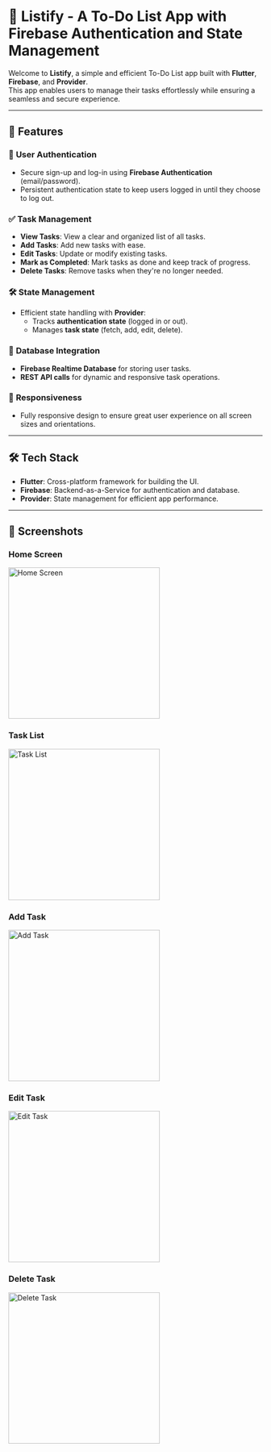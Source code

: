 # 📝 Listify - A To-Do List App with Firebase Authentication and State Management  

Welcome to **Listify**, a simple and efficient To-Do List app built with **Flutter**, **Firebase**, and **Provider**.  
This app enables users to manage their tasks effortlessly while ensuring a seamless and secure experience.

---

## 🚀 **Features**  

### 🔐 **User Authentication**  
- Secure sign-up and log-in using **Firebase Authentication** (email/password).  
- Persistent authentication state to keep users logged in until they choose to log out.  

### ✅ **Task Management**  
- **View Tasks**: View a clear and organized list of all tasks.  
- **Add Tasks**: Add new tasks with ease.  
- **Edit Tasks**: Update or modify existing tasks.  
- **Mark as Completed**: Mark tasks as done and keep track of progress.  
- **Delete Tasks**: Remove tasks when they're no longer needed.  

### 🛠️ **State Management**  
- Efficient state handling with **Provider**:  
  - Tracks **authentication state** (logged in or out).  
  - Manages **task state** (fetch, add, edit, delete).  

### 💾 **Database Integration**  
- **Firebase Realtime Database** for storing user tasks.  
- **REST API calls** for dynamic and responsive task operations.  

### 📱 **Responsiveness**  
- Fully responsive design to ensure great user experience on all screen sizes and orientations.

---

## 🛠️ **Tech Stack**  

- **Flutter**: Cross-platform framework for building the UI.  
- **Firebase**: Backend-as-a-Service for authentication and database.  
- **Provider**: State management for efficient app performance.  

---

## 📱 Screenshots

### Home Screen
<img src="https://github.com/user-attachments/assets/f5bcd072-d860-4246-bf96-753104c1a6c0" alt="Home Screen" width="300"/>

### Task List
<img src="https://github.com/user-attachments/assets/dfe97ec3-706e-493f-9ff0-6d07b57bc405" alt="Task List" width="300"/>

### Add Task
<img src="https://github.com/user-attachments/assets/0b705bfb-aeee-4959-bb79-da97bf221b43" alt="Add Task" width="300"/>

### Edit Task
<img src="https://github.com/user-attachments/assets/93299da8-1632-4f1b-a3c1-d6cb4d1a8ddd" alt="Edit Task" width="300"/>

### Delete Task
<img src="https://github.com/user-attachments/assets/6dde0ffd-9911-415b-b3fb-d898bfc314f9" alt="Delete Task" width="300"/>


